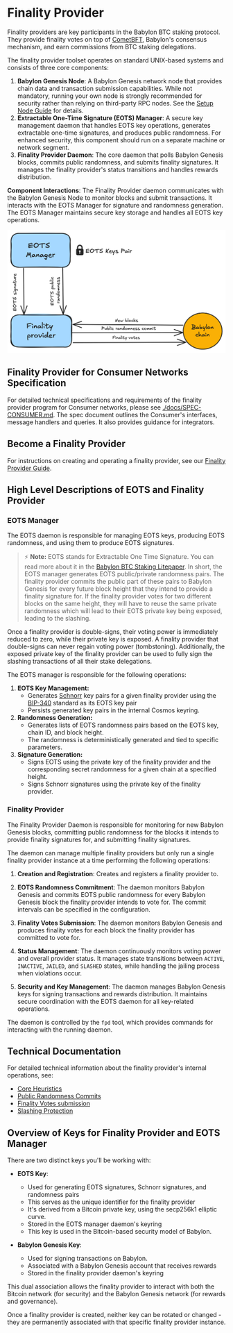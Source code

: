 # Finality Provider

Finality providers are key participants in the Babylon BTC staking protocol.
They provide finality votes on top of
[CometBFT](https://github.com/cometbft/cometbft), Babylon's consensus mechanism,
and earn commissions from BTC staking delegations.

The finality provider toolset operates on standard UNIX-based
systems and consists of three core components:

1. **Babylon Genesis Node**:
A Babylon Genesis network node that provides chain data and transaction
submission capabilities. While not mandatory, running your own node is
strongly recommended for security rather than relying on third-party RPC nodes.
See the [Setup Node Guide](https://github.com/babylonlabs-io/networks/blob/main/bbn-test-6/babylon-node/README.md) 
for details.
2. **Extractable One-Time Signature (EOTS) Manager**:
A secure key management daemon that handles EOTS key operations,
generates extractable one-time signatures, and produces public randomness.
For enhanced security, this component should run on a separate machine or
network segment.
3. **Finality Provider Daemon**:
The core daemon that polls Babylon Genesis blocks, commits public randomness, and
submits finality signatures. It manages the finality provider's status transitions
and handles rewards distribution.

**Component Interactions**:
The Finality Provider daemon communicates with the Babylon Genesis Node to monitor blocks
and submit transactions. It interacts with the EOTS Manager for signature and
randomness generation. The EOTS Manager maintains secure key storage and handles
all EOTS key operations.

![Finality Provider Architecture Diagram](./docs/static/finality-provider-arch.png)

## Finality Provider for Consumer Networks Specification

For detailed technical specifications and requirements of the finality provider
program for Consumer networks, please see [./docs/SPEC-CONSUMER.md](./docs/SPEC-CONSUMER.md).
The spec document outlines the Consumer's interfaces, message handlers and
queries.
It also provides guidance for integrators.

## Become a Finality Provider

For instructions on creating and operating a finality provider,
see our [Finality Provider Guide](./docs/finality-provider-operation.md).

## High Level Descriptions of EOTS and Finality Provider

<!-- These are out of place right now, we need to decide where to place them -->
### EOTS Manager

The EOTS daemon is responsible for managing EOTS keys, producing EOTS randomness, and
using them to produce EOTS signatures.

> ⚡ **Note:** EOTS stands for Extractable One Time Signature. You can read more about it
in
the [Babylon BTC Staking Litepaper](https://docs.babylonlabs.io/assets/files/btc_staking_litepaper-32bfea0c243773f0bfac63e148387aef.pdf).
In short, the EOTS manager generates EOTS public/private randomness pairs. The
finality provider commits the public part of these pairs to Babylon Genesis for every future
block height that they intend to provide a finality signature for. If the finality
provider votes for two different blocks on the same height, they will have to reuse
the same private randomness which will lead to their EOTS private key being
exposed, leading to the slashing. 

Once a finality provider is double-signs, their voting power is immediately reduced
to zero, while their private key is exposed. A finality provider that double-signs
can never regain voting power (tombstoning). Additionally, the exposed private key
of the finality provider can be used to fully sign the slashing transactions of all
their stake delegations.

The EOTS manager is responsible for the following operations:

1. **EOTS Key Management:**
    - Generates [Schnorr](https://en.wikipedia.org/wiki/Schnorr_signature) key pairs
      for a given finality provider using the
      [BIP-340](https://github.com/bitcoin/bips/blob/master/bip-0340.mediawiki)
      standard as its EOTS key pair
    - Persists generated key pairs in the internal Cosmos keyring.
2. **Randomness Generation:**
    - Generates lists of EOTS randomness pairs based on the EOTS key, chain ID, and
      block height.
    - The randomness is deterministically generated and tied to specific parameters.
3. **Signature Generation:**
    - Signs EOTS using the private key of the finality provider and the corresponding
      secret randomness for a given chain at a specified height.
    - Signs Schnorr signatures using the private key of the finality provider.

### Finality Provider

The Finality Provider Daemon is responsible for monitoring for new Babylon Genesis blocks,
committing public randomness for the blocks it intends to provide finality signatures
for, and submitting finality signatures.

The daemon can manage multiple finality providers but only run a single
finality provider instance at a time performing the following operations:

1. **Creation and Registration**: Creates and registers a finality provider to.

2. **EOTS Randomness Commitment**: The daemon monitors Babylon Genesis and commits
   EOTS public randomness for every Babylon Genesis block the finality provider intends to
   vote for. The commit intervals can be specified in the configuration.

3. **Finality Votes Submission**: The daemon monitors Babylon Genesis and produces
   finality votes for each block the finality provider has committed to vote for.

4. **Status Management**: The daemon continuously monitors voting power and overall
   provider status. It manages state transitions between `ACTIVE`, `INACTIVE`,
   `JAILED`, and `SLASHED` states, while handling the jailing process when violations
   occur.

5. **Security and Key Management**: The daemon manages Babylon Genesis keys for signing
    transactions and rewards distribution. It maintains secure coordination with
    the EOTS daemon for all key-related operations.

The daemon is controlled by the `fpd` tool, which provides commands for
interacting with the running daemon.

## Technical Documentation

For detailed technical information about the finality provider's internal operations, see:
* [Core Heuristics](./docs/fp-core.md)
* [Public Randomness Commits](./docs/commit-pub-rand.md)
* [Finality Votes submission](./docs/send-finality-vote.md)
* [Slashing Protection](./docs/slashing-protection.md)

## Overview of Keys for Finality Provider and EOTS Manager

There are two distinct keys you'll be working with:

- **EOTS Key**:
    - Used for generating EOTS signatures, Schnorr signatures, and randomness pairs
    - This serves as the unique identifier for the finality provider
    - It's derived from a Bitcoin private key, using the secp256k1
      elliptic curve.
    - Stored in the EOTS manager daemon's keyring
    - This key is used in the Bitcoin-based security model of Babylon.

- **Babylon Genesis Key**:
    - Used for signing transactions on Babylon.
    - Associated with a Babylon Genesis account that receives rewards
    - Stored in the finality provider daemon's keyring

This dual association allows the finality provider to interact with both the
Bitcoin network (for security) and the Babylon Genesis network (for rewards and
governance).

Once a finality provider is created, neither key can be rotated or changed -
they are permanently associated with that specific finality provider instance.

